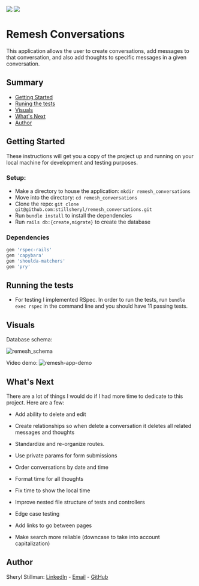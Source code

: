 <!-- Shields -->
![](https://img.shields.io/badge/Ruby-2.5.3-red)
![](https://img.shields.io/badge/Rails-6.1.2.1-informational?style=flat&logo=<LOGO_NAME>&logoColor=white&color=2bbc8a)

# Remesh Conversations

This application allows the user to create conversations, add messages to that conversation, and also add thoughts to specific messages in a given conversation.

## Summary

  - [Getting Started](#getting-started)
  - [Runing the tests](#running-the-tests)
  - [Visuals](#visuals)
  - [What's Next](#whats-next)
  - [Author](#author)

## Getting Started

These instructions will get you a copy of the project up and running on your local machine for development and testing purposes.

### Setup:
- Make a directory to house the application: `mkdir remesh_conversations`
- Move into the directory: `cd remesh_conversations`
- Clone the repo: `git clone git@github.com:stillsheryl/remesh_conversations.git`
- Run `bundle install` to install the dependencies
- Run `rails db:{create,migrate}` to create the database

### Dependencies

```ruby
gem 'rspec-rails'
gem 'capybara'
gem 'shoulda-matchers'
gem 'pry'
```

## Running the tests

* For testing I implemented RSpec. In order to run the tests, run `bundle exec rspec` in the command line and you should have 11 passing tests.

## Visuals

Database schema:

![remesh_schema](https://user-images.githubusercontent.com/7945439/107723449-557fbf00-6c9e-11eb-81f0-3d8d57892e25.png)

Video demo:
![remesh-app-demo](https://j.gifs.com/NLNkPN.gif)

## What's Next

There are a lot of things I would do if I had more time to dedicate to this project. Here are a few:

* Add ability to delete and edit

* Create relationships so when delete a conversation it deletes all related messages and thoughts

* Standardize and re-organize routes.

* Use private params for form submissions

* Order conversations by date and time

* Format time for all thoughts

* Fix time to show the local time

* Improve nested file structure of tests and controllers

* Edge case testing

* Add links to go between pages

* Make search more reliable (downcase to take into account capitalization)

## Author

Sheryl Stillman: [LinkedIn](https://www.linkedin.com/in/sherylstillman1/) - [Email](mailto:sheryl.stillman@gmail.com) -  [GitHub](https://github.com/stillsheryl)
